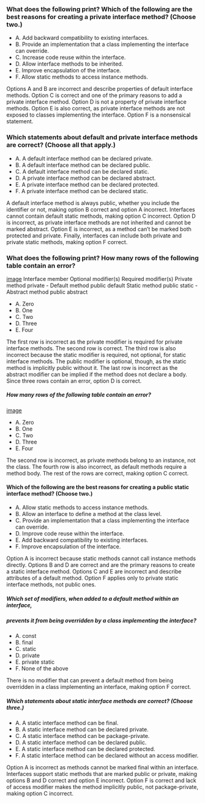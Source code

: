### What does the following print? Which of the following are the best reasons for creating a private interface method? (Choose two.)

*  A. Add backward compatibility to existing interfaces.
*  B. Provide an implementation that a class implementing the interface can override.
*  C. Increase code reuse within the interface.
*  D. Allow interface methods to be inherited.
*  E. Improve encapsulation of the interface.
*  F. Allow static methods to access instance methods.

Options A and B are incorrect and describe properties of default interface methods.
Option C is correct and one of the primary reasons to add a private interface method.
Option D is not a property of private interface methods.
Option E is also correct, as private interface methods are not exposed to classes implementing the interface.
Option F is a nonsensical statement.

### Which statements about default and private interface methods are correct? (Choose all that apply.)
* A. A default interface method can be declared private.
* B. A default interface method can be declared public.
* C. A default interface method can be declared static.
* D. A private interface method can be declared abstract.
* E. A private interface method can be declared protected.
* F. A private interface method can be declared static.

A default interface method is always public, whether you include the identifier or not, making option B correct and option A incorrect.
Interfaces cannot contain default static methods, making option C incorrect.
Option D is incorrect, as private interface methods are not inherited and cannot be marked abstract.
Option E is incorrect, as a method can’t be marked both protected and private.
Finally, interfaces can include both private and private static methods, making option F correct.

### What does the following print? How many rows of the following table contain an error?
[image](./images/interface_member_optional_modifiers.png)
Interface member	Optional modifier(s)	   Required modifier(s)
Private method	     private	              -
Default method	     public	                 default
Static method	     public static	          -
Abstract method	      public	               abstract

* A. Zero
* B. One
* C. Two
* D. Three
* E. Four

The first row is incorrect as the private modifier is required for private interface methods.
The second row is correct.
The third row is also incorrect because the static modifier is required,
not optional, for static interface methods.
The public modifier is optional, though, as the static method is implicitly public without it.
The last row is incorrect as the abstract modifier can be implied if the method does not declare a body.
Since three rows contain an error, option D is correct.

##### How many rows of the following table contain an error?
[image](./images/interfaces-modifiers.png)
*  A. Zero
*  B. One
*  C. Two
*  D. Three
*  E. Four

The second row is incorrect, as private methods belong to an instance, not the class.
The fourth row is also incorrect, as default methods require a method body.
The rest of the rows are correct, making option C correct.

#### Which of the following are the best reasons for creating a public static interface method? (Choose two.)
* A. Allow static methods to access instance methods.
* B. Allow an interface to define a method at the class level.
* C. Provide an implementation that a class implementing the interface can override.
* D. Improve code reuse within the interface.
* E. Add backward compatibility to existing interfaces.
* F. Improve encapsulation of the interface.

Option A is incorrect because static methods cannot
call instance methods directly.
Options B and D are correct and are the primary
reasons to create a static interface method.
Options C and E are incorrect and describe attributes of a default method.
Option F applies only to private static interface methods, not public ones.

##### Which set of modifiers, when added to a default method within an interface,
##### prevents it from being overridden by a class implementing the interface?

* A. const
* B. final
* C. static
* D. private
* E. private static
* F. None of the above

There is no modifier that can prevent a default method
from being overridden in a class implementing an interface, making option F correct.

##### Which statements about static interface methods are correct? (Choose three.)
* A. A static interface method can be final.
* B. A static interface method can be declared private.
* C. A static interface method can be package-private.
* D. A static interface method can be declared public.
* E. A static interface method can be declared protected.
* F. A static interface method can be declared without an access modifier.

Option A is incorrect as methods cannot be marked final within an interface.
Interfaces support static methods that are marked public or private,
making options B and D correct and option E incorrect.
Option F is correct and lack of access modifier
makes the method implicitly public,
not package-private, making option C incorrect.


